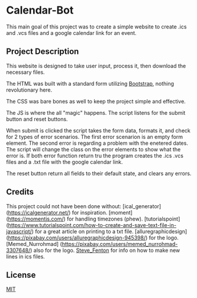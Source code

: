 # Calendar-Bot

This main goal of this project was to create a simple website to create .ics and .vcs files and a google calendar link for an event.

## Project Description

This website is designed to take user input, process it, then download the necessary files.

The HTML was built with a standard form utilizing [Bootstrap](https://getbootstrap.com/), nothing revolutionary here.

The CSS was bare bones as well to keep the project simple and effective.

The JS is where the all "magic" happens. The script listens for the submit button and reset buttons. 

When submit is clicked the script takes the form data, formats it, and check for 2 types of error scenarios. The first error scenarion is an empty form element. The second error is regarding a problem with the enetered dates. The script will change the class on the error elements to show what the error is. If both error function return tru the program creates the .ics .vcs files and a .txt file with the google calendar link.

The reset button return all fields to their default state, and clears any errors.

## Credits

This project could not have been done without: 
[ical_generator] (https://icalgenerator.net/) for inspiration.
[moment] (https://momentjs.com/) for handling timezones (phew).
[tutorialspoint] (https://www.tutorialspoint.com/how-to-create-and-save-text-file-in-javascript/) for a great article on printing to a txt file.
[alluregraphicdesign] (https://pixabay.com/users/alluregraphicdesign-945398/) for the logo.
[Memed_Nurrohmad] (https://pixabay.com/users/memed_nurrohmad-3307648/) also for the logo.
[Steve_Fenton](https://www.stevefenton.co.uk/blog/2010/11/adding-multiple-lines-to-description-in-icalendar-files/) for info on how to make new lines in ics files.
## License

[MIT](https://choosealicense.com/licenses/mit/)